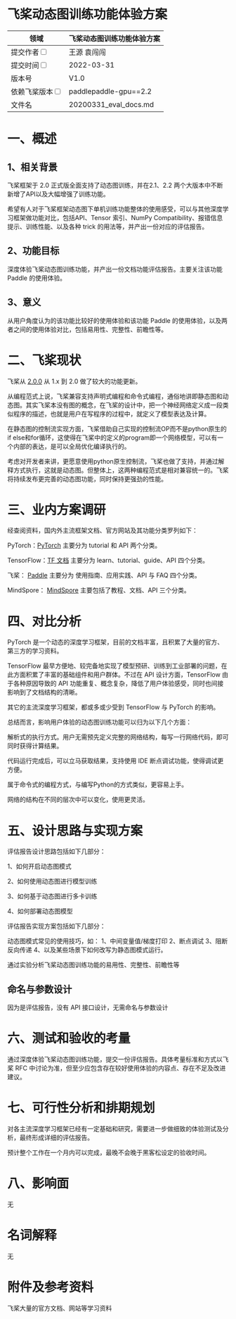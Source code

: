 # 飞桨动态图训练功能体验方案

| 领域                                                         | 飞桨动态图训练功能体验方案 |
| ------------------------------------------------------------ | -------------------------- |
| 提交作者<input type="checkbox" class="rowselector hidden">   | 王源 袁闯闯                |
| 提交时间<input type="checkbox" class="rowselector hidden">   | 2022-03-31                 |
| 版本号                                                       | V1.0                       |
| 依赖飞桨版本<input type="checkbox" class="rowselector hidden"> | paddlepaddle-gpu==2.2      |
| 文件名                                                       | 20200331_eval_docs.md<br>  |


# 一、概述
## 1、相关背景

飞桨框架于 2.0 正式版全面支持了动态图训练，并在2.1、2.2 两个大版本中不断新增了API以及大幅增强了训练功能。

希望有人对于飞桨框架动态图下单机训练功能整体的使用感受，可以与其他深度学习框架做功能对比，包括API、Tensor 索引、NumPy Compatibility、报错信息提示、训练性能、以及各种 trick 的用法等，并产出一份对应的评估报告。

## 2、功能目标

深度体验飞桨动态图训练功能，并产出一份文档功能评估报告。主要关注该功能 Paddle 的使用体验。

## 3、意义

从用户角度认为的该功能比较好的使用体验和该功能 Paddle 的使用体验，以及两者之间的使用体验对比，包括易用性、完整性、前瞻性等。

# 二、飞桨现状

飞桨从 [2.0.0](https://github.com/PaddlePaddle/Paddle/releases/tag/v2.0.0) 从 1.x 到 2.0 做了较大的功能更新。

从编程范式上说，飞桨兼容支持声明式编程和命令式编程，通俗地讲即静态图和动态图。其实飞桨本没有图的概念，在飞桨的设计中，把一个神经网络定义成一段类似程序的描述，也就是用户在写程序的过程中，就定义了模型表达及计算。

在静态图的控制流实现方面，飞桨借助自己实现的控制流OP而不是python原生的if else和for循环，这使得在飞桨中的定义的program即一个网络模型，可以有一个内部的表达，是可以全局优化编译执行的。

考虑对开发者来讲，更愿意使用python原生控制流，飞桨也做了支持，并通过解释方式执行，这就是动态图。但整体上，这两种编程范式是相对兼容统一的。飞桨将持续发布更完善的动态图功能，同时保持更强劲的性能。

# 三、业内方案调研

经查阅资料，国内外主流框架文档、官方网站及其功能分类罗列如下：

PyTorch：[PyTorch](https://pytorch.org/docs/stable/index.html) 主要分为 tutorial 和 API 两个分类。

TensorFlow：[TF 文档](https://www.tensorflow.org/overview) 主要分为 learn、tutorial、guide、API 四个分类。

飞桨： [Paddle](https://www.paddlepaddle.org.cn/documentation/docs/zh/guides/index_cn.html) 主要分为 使用指南、应用实践、API 与 FAQ 四个分类。

MindSpore： [MindSpore](https://www.mindspore.cn/lite) 主要包括了教程、文档、API 三个分类。

# 四、对比分析

PyTorch 是一个动态的深度学习框架，目前的文档丰富，且积累了大量的官方、第三方的学习资料。

TensorFlow 最早方便地、较完备地实现了模型预研、训练到工业部署的问题，在此方面积累了丰富的基础组件和用户群体。不过在 API 设计方面，TensorFlow 由于各种原因导致的 API 功能重复、概念复杂，降低了用户体验感受，同时也间接影响到了文档结构的清晰。

其它的主流深度学习框架，都或多或少受到 TensorFlow 与 PyTorch 的影响。

总结而言，影响用户体验的动态图训练功能可以归为以下几个方面：

解析式的执行方式。用户无需预先定义完整的网络结构，每写一行网络代码，即可同时获得计算结果。

代码运行完成后，可以立马获取结果，支持使用 IDE 断点调试功能，使得调试更方便。

属于命令式的编程方式，与编写Python的方式类似，更容易上手。

网络的结构在不同的层次中可以变化，使用更灵活。


# 五、设计思路与实现方案

评估报告设计思路包括如下几部分：

1、如何开启动态图模式

2、如何使用动态图进行模型训练

3、如何基于动态图进行多卡训练

4、如何部署动态图模型

评估报告实现方案包括如下几部分：

动态图模式常见的使用技巧，如：
1、中间变量值/梯度打印
2、断点调试
3、阻断反向传递
4、以及某些场景下如何改写为静态图模式运行。

通过实验分析飞桨动态图训练功能的易用性、完整性、前瞻性等

## 命名与参数设计

因为是评估报告，没有 API 接口设计，无需命名与参数设计

# 六、测试和验收的考量

通过深度体验飞桨动态图训练功能，提交一份评估报告。具体考量标准和方式以飞桨 RFC 中讨论为准，但至少应包含存在较好使用体验的内容点、存在不足及改进建议。

# 七、可行性分析和排期规划

对各主流深度学习框架已经有一定基础和研究，需要进一步做细致的体验测试及分析，最终形成详细的评估报告。

预计整个工作在一个月内可以完成，最晚不会晚于黑客松设定的验收时间。


# 八、影响面

无

# 名词解释

无

# 附件及参考资料

飞桨大量的官方文档、网站等学习资料